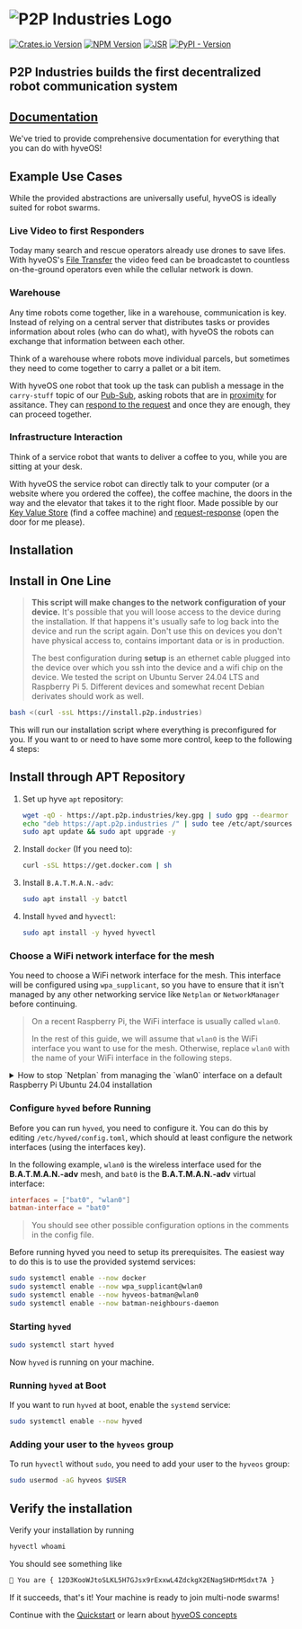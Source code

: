 # ![P2P Industries Logo](logo.png)

[![Crates.io Version](https://img.shields.io/crates/v/hyveos-sdk)](https://crates.io/crates/hyveos-sdk)
[![NPM Version](https://img.shields.io/npm/v/%40hyveos%2Fsdk)](https://www.npmjs.com/package/@hyveos/sdk)
[![JSR](https://jsr.io/badges/@hyveos/sdk)](https://jsr.io/@hyveos/sdk)
[![PyPI - Version](https://img.shields.io/pypi/v/hyveos-sdk)](https://pypi.org/project/hyveos-sdk/)

## P2P Industries builds the first decentralized robot communication system

## [Documentation](https://docs.p2p.industries)

We've tried to provide comprehensive documentation for everything that you can do with hyveOS!

## Example Use Cases

While the provided abstractions are universally useful, hyveOS is ideally suited for robot swarms.

### Live Video to first Responders

Today many search and rescue operators already use drones to save lifes. With hyveOS's [File Transfer](https://docs.p2p.industries/sdk/file_transfer/) the video feed can be
broadcastet to countless on-the-ground operators even while the cellular network is down.

### Warehouse

Any time robots come together, like in a warehouse, communication is key. Instead of relying on a central server that distributes tasks
or provides information about roles (who can do what), with hyveOS the robots can exchange that information between each other.

Think of a warehouse where robots move individual parcels, but sometimes they need to come together to carry a pallet or a bit item.

With hyveOS one robot that took up the task can publish a message in the `carry-stuff` topic of our [Pub-Sub](https://docs.p2p.industries/sdk/pub_sub/), asking robots that are in [proximity](https://docs.p2p.industries/sdk/discovery/) for assitance.
They can [respond to the request](https://docs.p2p.industries/sdk/request_response/) and once they are enough, they can proceed together.

### Infrastructure Interaction

Think of a service robot that wants to deliver a coffee to you, while you are sitting at your desk.

With hyveOS the service robot can directly talk to your computer (or a website where you ordered the coffee), the coffee machine, the doors in the way
and the elevator that takes it to the right floor. Made possible by our [Key Value Store](https://docs.p2p.industries/sdk/dht/) (find a coffee machine) and [request-response](https://docs.p2p.industries/sdk/request_response/) (open the door for me please).

## Installation

## Install in One Line

> **This script will make changes to the network configuration of your device.**
> It's possible that you will loose access to the device during the installation. If that happens it's usually safe to log back into the device and run the script again.
> Don't use this on devices you don't have physical access to, contains important data or is in production.
>
> The best configuration during **setup** is an ethernet cable plugged into the device over which you ssh into the device and a wifi chip on the device.
> We tested the script on Ubuntu Server 24.04 LTS and Raspberry Pi 5. Different devices and somewhat recent Debian derivates should work as well.

```bash
bash <(curl -ssL https://install.p2p.industries)
```

This will run our installation script where everything is preconfigured for you.
If you want to or need to have some more control, keep to the following 4 steps:

## Install through APT Repository

1. Set up hyve `apt` repository:
   ```bash
   wget -qO - https://apt.p2p.industries/key.gpg | sudo gpg --dearmor --yes -o /etc/apt/trusted.gpg.d/p2p-industries.gpg
   echo "deb https://apt.p2p.industries /" | sudo tee /etc/apt/sources.list.d/p2p-industries.list
   sudo apt update && sudo apt upgrade -y
   ```

2. Install `docker` (If you need to):
   ```bash
   curl -sSL https://get.docker.com | sh
   ```

3. Install `B.A.T.M.A.N.-adv`:
   ```bash
   sudo apt install -y batctl
   ```

4. Install `hyved` and `hyvectl`:
   ```bash
   sudo apt install -y hyved hyvectl
   ```

### Choose a WiFi network interface for the mesh

You need to choose a WiFi network interface for the mesh.
This interface will be configured using `wpa_supplicant`, so you have to ensure that it isn't managed by any other networking service like `Netplan` or `NetworkManager` before continuing.

> On a recent Raspberry Pi, the WiFi interface is usually called `wlan0`.
>
> In the rest of this guide, we will assume that `wlan0` is the WiFi interface you want to use for the mesh.
> Otherwise, replace `wlan0` with the name of your WiFi interface in the following steps.

<details>
<summary>How to stop `Netplan` from managing the `wlan0` interface on a default Raspberry Pi Ubuntu 24.04 installation</summary>
On a default Raspberry Pi Ubuntu 24.04 installation, installed using the Raspberry Pi Imager, `Netplan` is configured by `cloud-init` to manage the `wlan0` interface.
To stop `Netplan` from managing the interface, you should be able to follow these steps:

1. Make sure, that you are either working on the device directly (e.g. with a keyboard and monitor connected to the Pi) or that you are connected over SSH using the ethernet port.

2. Check if `cloud-init` is enabled:
   ```bash
   sudo systemctl status cloud-init
   ```

   If it is enabled, you should see something like `Active: active` in the output.
   In that case, you can disable it permanently by creating an empty file at `/etc/cloud/cloud-init.disabled`:

   ```bash
   sudo touch /etc/cloud/cloud-init.disabled
   ```

3. Check, which network configuration files are present:
   ```bash
   ls /etc/netplan
   ```

   If `cloud-init` was enabled, you should see a file called something like `50-cloud-init.yaml`. Otherwise, other configuration files might be present.
   Check, which of these files contains the configuration for the `wlan0` interface:

   ```bash
   cat /etc/netplan/50-cloud-init.yaml
   # maybe cat other files as well, until you find the one with the `wlan0` configuration
   ```

   The file should look somewhat like this:

   ```yaml
   network:
     version: 2
     wifis:
       renderer: networkd
       wlan0:
         access-points:
           SOME_SSID:
             password: SOME_PASSWORD_HASH
         dhcp4: true
         optional: true
     ethernets:
       eth0:
         dhcp4: true
   ```

4. Remove the configuration for the `wlan0` interface from the file:
   ```bash
   sudo nano /etc/netplan/50-cloud-init.yaml
   ```

   Remove the section for the `wlan0` interface. The example above would look like this after removing the `wlan0` section:

   ```yaml
   network:
     version: 2
     ethernets:
       eth0:
         dhcp4: true
   ```

   If none of the configuration file you find in step 3 contains an ethernet configuration, but you are connected over ethernet, you might need to add an ethernet configuration like the one above, to keep the ethernet connection working.

5. Apply the changes:
   ```bash
   sudo netplan apply
   ```
   If you are connected over SSH, you might lose the connection at this point. If you do, just try to reconnect after a few seconds.
   If reconnecting doesn't work, you might need to restart the device.

</details>

### Configure `hyved` before Running

Before you can run `hyved`, you need to configure it.
You can do this by editing `/etc/hyved/config.toml`,
which should at least configure the network interfaces (using the interfaces key).

In the following example, `wlan0` is the wireless interface used for
the **B.A.T.M.A.N.-adv** mesh, and `bat0` is the **B.A.T.M.A.N.-adv** virtual interface:

```toml
interfaces = ["bat0", "wlan0"]
batman-interface = "bat0"
```

> You should see other possible configuration options in the comments in the config file.

Before running hyved you need to setup its prerequisites.
The easiest way to do this is to use the provided systemd services:

```bash
sudo systemctl enable --now docker
sudo systemctl enable --now wpa_supplicant@wlan0
sudo systemctl enable --now hyveos-batman@wlan0
sudo systemctl enable --now batman-neighbours-daemon
```

### Starting `hyved`

```bash
sudo systemctl start hyved
```

Now `hyved` is running on your machine.

### Running `hyved` at Boot

If you want to run `hyved` at boot, enable the `systemd` service:

```bash
sudo systemctl enable --now hyved
```

### Adding your user to the `hyveos` group

To run `hyvectl` without `sudo`, you need to add your user to the `hyveos` group:

```bash
sudo usermod -aG hyveos $USER
```

## Verify the installation

Verify your installation by running

```bash
hyvectl whoami
```

You should see something like

```bash
🤖 You are { 12D3KooWJtoSLKL5H7GJsx9rExxwL4ZdckgX2ENagSHDrMSdxt7A }
```

If it succeeds, that's it! Your machine is ready to join multi-node swarms!

Continue with the [Quickstart](/concepts/quickstart) or learn about [hyveOS concepts](/concepts/concepts)
